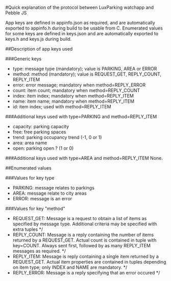 
#Quick explanation of the protocol between LuxParking watchapp and Pebble JS


App keys are defined in appinfo.json as required, and are automatically exported to appinfo.h during build to be usable from C.
Enumerated values for some keys are defined in keys.json and are automatically exported to keys.h and keys.js during build.

##Description of app keys used

###Generic keys
- type:  message type (mandatory); value is PARKING, AREA or ERROR
- method: method (mandatory); value is REQUEST_GET, REPLY_COUNT, REPLY_ITEM
- error: error message; mandatory when method=REPLY_ERROR
- count: item count; mandatory when method=REPLY_COUNT
- index: item index; mandatory when method=REPLY_ITEM
- name: item name; mandatory when method=REPLY_ITEM
- id: item index; used with method=REPLY_ITEM

###Additional keys used with type=PARKING and method=REPLY_ITEM
- capacity: parking capacity
- free: free parking spaces
- trend: parking occupancy trend (-1, 0 or 1)
- area: area name
- open: parking open ? (1 or 0)

###Additional keys used with type=AREA and method=REPLY_ITEM
None.

##Enumerated values

###Values for key type
- PARKING: message relates to parkings
- AREA: message relate to city areas
- ERROR: message is an error

###Values for key "method"
- REQUEST_GET: Message is a request to obtain a list of items as specified by message type.
  Additional criteria may be specified with extra tuples */
- REPLY_COUNT: Message is a reply containing the number of items returned by a REQUEST_GET.
  Actual count is contained in tuple with key=COUNT.
  Always sent first, followed by as many REPLY_ITEM messages as required. */
- REPLY_ITEM: Message is reply containing a single item returned by a REQUEST_GET.
  Actual item properties are contained in tuples depending on item type; only INDEX and NAME are mandatory. */
- REPLY_ERROR: Message is a reply specifying that an error occured */


